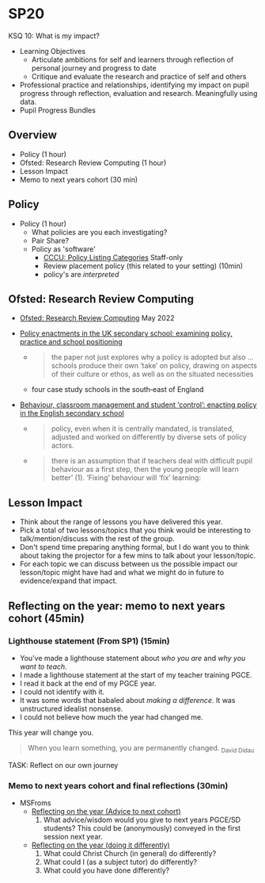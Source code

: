 SP20
====

KSQ 10: What is my impact?

* Learning Objectives
    * Articulate ambitions for self and learners through reflection of personal journey and progress to date 
    * Critique and evaluate the research and practice of self and others
* Professional practice and relationships, identifying my impact on pupil progress through reflection, evaluation and research. Meaningfully using data.
* Pupil Progress Bundles


Overview
--------

* Policy (1 hour)
* Ofsted: Research Review Computing (1 hour)
* Lesson Impact
* Memo to next years cohort (30 min)


Policy
------

* Policy (1 hour)
    * What policies are you each investigating?
    * Pair Share?
    * Policy as 'software'
        * [CCCU: Policy Listing Categories](https://cccu.canterbury.ac.uk/policy-listing/policy-listing-categories.aspx) Staff-only
        * Review placement policy (this related to your setting) (10min)
        * policy's are _interpreted_


Ofsted: Research Review Computing
---------------------------------

* [Ofsted: Research Review Computing](https://www.gov.uk/government/publications/research-review-series-computing/research-review-series-computing) May 2022


* [Policy enactments in the UK secondary school: examining policy, practice and school positioning](https://www.tandfonline.com/doi/full/10.1080/02680931003698544)
    * > the paper not just explores why a policy is adopted but also ... schools produce their own ‘take’ on policy, drawing on aspects of their culture or ethos, as well as on the situated necessities
    * four case study schools in the south‐east of England
* [Behaviour, classroom management and student ‘control’: enacting policy in the English secondary school](https://www.tandfonline.com/doi/full/10.1080/09620214.2010.503066)
    * > policy, even when it is centrally mandated, is translated, adjusted and worked on differently by diverse sets of policy actors.
    * > there is an assumption that if teachers deal with difficult pupil behaviour as a first step, then the young people will learn better’ (1). ‘Fixing’ behaviour will ‘fix’ learning: 


Lesson Impact
-------------

* Think about the range of lessons you have delivered this year.
* Pick a total of two lessons/topics that you think would be interesting to talk/mention/discuss with the rest of the group.
* Don't spend time preparing anything formal, but I do want you to think about taking the projector for a few mins to talk about your lesson/topic.
* For each topic we can discuss between us the possible impact our lesson/topic might have had and what we might do in future to evidence/expand that impact.


Reflecting on the year: memo to next years cohort (45min)
----------------------

### Lighthouse statement (From SP1) (15min)

* You've made a lighthouse statement about _who you are_ and _why you want to teach_.
* I made a lighthouse statement at the start of my teacher training PGCE.
* I read it back at the end of my PGCE year.
* I could not identify with it.
* It was some words that babaled about _making a difference_. It was unstructured idealist nonsense.
* I could not believe how much the year had changed me.

This year will change you.

> When you learn something, you are permanently changed.
<sub>David Didau</sub>

TASK: Reflect on our own journey

### Memo to next years cohort and final reflections (30min)

* MSFroms
    * [Reflecting on the year (Advice to next cohort)](https://forms.office.com/Pages/ResponsePage.aspx?id=2rIgA90iq02MIW5kS6FPE4bZosdBzY5AvRurHpjUivVUOTRMMkgxMUNYSDU3M1RZNVFZUzZMMzFGVS4u)
        1. What advice/wisdom would you give to next years PGCE/SD students? This could be (anonymously) conveyed in the first session next year.
    * [Reflecting on the year (doing it differently)](https://forms.office.com/Pages/ResponsePage.aspx?id=2rIgA90iq02MIW5kS6FPE4bZosdBzY5AvRurHpjUivVUQThLMDNZVVg3UjJKSEtDUVQyUUU3UEY0Ti4u)
        1. What could Christ Church (in general) do differently?
        2. What could I (as a subject tutor) do differently?
        3. What could you have done differently?
